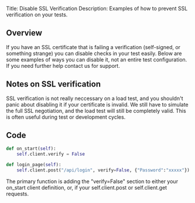Title: Disable SSL Verification
Description: Examples of how to prevent SSL verification on your tests.

## Overview

If you have an SSL certificate that is failing a verification (self-signed, or something strange) you can disable checks 
in your test easily. Below are some examples of ways you can disable it, not an entire test configuration. If you 
need further help contact us for support. 

## Notes on SSL verification
SSL verification is not really neccessary on a load test, and you shouldn't panic about disabling it if your certificate is invalid. 
We still have to simulate the full SSL negotiation, and the load test will still be completely valid. This is often useful 
during test or development cycles.

## Code

```python
def on_start(self):
    self.client.verify = False
```

```python
def login_page(self):
    self.client.post("/api/login", verify=False, {"Password":"xxxxx"})
```

The primary function is adding the "verify=False" section to either your on_start client definition, or, if your self.client.post or self.client.get requests.

